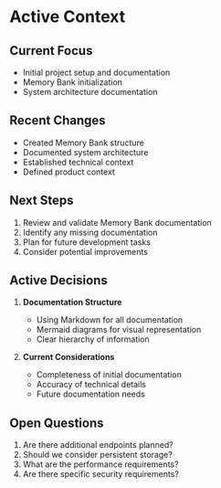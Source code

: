 # Active Context

## Current Focus
- Initial project setup and documentation
- Memory Bank initialization
- System architecture documentation

## Recent Changes
- Created Memory Bank structure
- Documented system architecture
- Established technical context
- Defined product context

## Next Steps
1. Review and validate Memory Bank documentation
2. Identify any missing documentation
3. Plan for future development tasks
4. Consider potential improvements

## Active Decisions
1. **Documentation Structure**
   - Using Markdown for all documentation
   - Mermaid diagrams for visual representation
   - Clear hierarchy of information

2. **Current Considerations**
   - Completeness of initial documentation
   - Accuracy of technical details
   - Future documentation needs

## Open Questions
1. Are there additional endpoints planned?
2. Should we consider persistent storage?
3. What are the performance requirements?
4. Are there specific security requirements? 